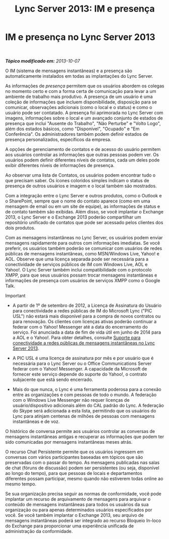 ﻿---
title: 'Lync Server 2013: IM e presença'
TOCTitle: IM e presença
ms:assetid: 6a93ae95-3b64-410b-ab72-74dea232f065
ms:mtpsurl: https://technet.microsoft.com/pt-br/library/Gg417162(v=OCS.15)
ms:contentKeyID: 49307017
ms.date: 05/19/2016
mtps_version: v=OCS.15
ms.translationtype: HT
---

# IM e presença no Lync Server 2013

 

_**Tópico modificado em:** 2013-10-07_

O IM (sistema de mensagens instantâneas) e a presença são automaticamente instalados em todas as implantações do Lync Server.

As informações de *presença* permitem que os usuários abordem os colegas no momento certo e com a forma certa de comunicação para levar a um ambiente de trabalho mais produtivo. A presença de um usuário é uma coleção de informações que incluem disponibilidade, disposição para se comunicar, observações adicionais (como o local e o status) e como o usuário pode ser contatado. A presença foi aprimorada no Lync Server com imagens, informações sobre o local e um avançado conjunto de estados de presença que inclui "Ausente do Trabalho", "Não Perturbe" e "Volto Logo", além dos estados básicos, como "Disponível", "Ocupado" e "Em Conferência". Os administradores também podem definir estados de presença personalizados, específicos da empresa.

A opções de gerenciamento de contatos e de acesso do usuário permitem aos usuários controlar as informações que outras pessoas podem ver. Os usuários podem definir diferentes níveis de contatos, cada um deles pode exibir diferentes níveis de informações de presença.

Ao observar uma lista de Contatos, os usuários podem encontrar tudo o que precisam saber. Os ícones coloridos simples indicam o status de presença de outros usuários e imagem e o local também são mostrados.

Com a integração entre o Lync Server e outros produtos, como o Outlook e o SharePoint, sempre que o nome do contato aparece (como em uma mensagem de email ou em um site de equipe), as informações de status e de contato também são exibidas. Além disso, se você implantar o Exchange 2013, o Lync Server e o Exchange 2013 poderão compartilhar um repositório unificado de contatos que pode ser acessado pelos clientes dos dois produtos.

Com as mensagens instantâneas no Lync Server, os usuários podem enviar mensagens rapidamente para outros com informações imediatas. Se você preferir, os usuários também poderão se comunicar com usuários de redes públicas de mensagens instantâneas, como MSN/Windows Live, Yahoo\! e AOL. Observe que uma licença separada pode ser necessária para a conectividade de serviços públicos de IM com Windows Live, AOL e Yahoo\!. O Lync Server também inclui compatibilidade com o protocolo XMPP, para que seus usuários possam trocar mensagens instantâneas e informações de presença com usuários de serviços XMPP como o Google Talk.

> [!important]  
> <ul>
> <li><p>A partir de 1º de setembro de 2012, a Licença de Assinatura do Usuário para conectividade a redes públicas de IM do Microsoft Lync (&quot;PIC USL&quot;) não estará mais disponível para a compra de novos contratos ou para renovação. Os clientes com licenças ativas poderão continuar a federar com o Yahoo! Messenger até a data do encerramento do serviço. Foi anunciada a data de fim de vida útil em junho de 2014 para a AOL e o Yahoo!. Para obter detalhes, consulte <a href="lync-server-2013-support-for-public-instant-messenger-connectivity.md">Suporte para conectividade a redes públicas de mensagens instantâneas no Lync Server 2013</a>.</p></li>
> 
> <li><p>A PIC USL é uma licença de assinatura por mês e por usuário que é necessária para o Lync Server ou o Office Communications Server federar com o Yahoo! Messenger. A capacidade da Microsoft de fornecer este serviço depende do suporte do Yahoo!, o contrato subjacente que está sendo encerrado.</p></li>
> 
> 
> <li><p>Mais do que nunca, o Lync é uma ferramenta poderosa para a conexão entre as organizações e com pessoas de todo o mundo. A federação com o Windows Live Messenger não requer licenças de usuário/dispositivo adicionais além do CAL padrão do Lync. A federação do Skype será adicionada a esta lista, permitindo que os usuários do Lync para atinjam centenas de milhões de pessoas com mensagens instantâneas e de voz.</p></li></ul>


O histórico de conversa permite aos usuários controlar as conversas de mensagens instantâneas antigas e recuperar as informações que podem ter sido comunicadas por mensagens instantâneas meses atrás.

O recurso Chat Persistente permite que os usuários ingressem em conversas com vários participantes baseadas em tópicos que são preservadas com o passar do tempo. As mensagens publicadas nas salas de chat (fóruns de discussão) podem ser persistentes (ou seja, disponível ao longo do tempo), para que pessoas de locais e departamentos diferentes possam participar, mesmo quando não estiverem todas online ao mesmo tempo.

Se sua organização precisa seguir as normas de conformidade, você pode implantar um recurso de arquivamento de mensagens para arquivar o conteúdo de mensagens instantâneas para todos os usuários da sua organização ou para apenas determinados usuários especificados por você. Se você também implantar o Exchange 2013, seu arquivo de mensagens instantâneas poderá ser integrado ao recurso Bloqueio In-loco do Exchange para proporcionar uma experiência unificada de administração da conformidade.

